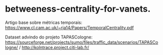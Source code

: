 # betweeness-centrality-for-vanets.

Artigo base sobre métricas temporais: https://www.cl.cam.ac.uk/~rja14/Papers/TemporalCentrality.pdf

Dataset advindo do projeto TAPASCologne: https://sourceforge.net/projects/sumo/files/traffic_data/scenarios/TAPASCologne/ / http://kolntrace.project.citi-lab.fr/

